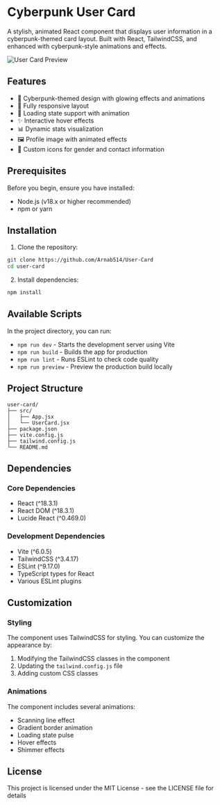 # Cyberpunk User Card

A stylish, animated React component that displays user information in a cyberpunk-themed card layout. Built with React, TailwindCSS, and enhanced with cyberpunk-style animations and effects.

![User Card Preview](https://via.placeholder.com/800x400)

## Features

- 🎨 Cyberpunk-themed design with glowing effects and animations
- 📱 Fully responsive layout
- 🔄 Loading state support with animation
- ✨ Interactive hover effects
- 📊 Dynamic stats visualization
- 🖼️ Profile image with animated effects
- 🎯 Custom icons for gender and contact information

## Prerequisites

Before you begin, ensure you have installed:
- Node.js (v18.x or higher recommended)
- npm or yarn

## Installation

1. Clone the repository:
```bash
git clone https://github.com/Arnab514/User-Card
cd user-card
```

2. Install dependencies:
```bash
npm install
```

## Available Scripts

In the project directory, you can run:

- `npm run dev` - Starts the development server using Vite
- `npm run build` - Builds the app for production
- `npm run lint` - Runs ESLint to check code quality
- `npm run preview` - Preview the production build locally

## Project Structure

```
user-card/
├── src/
│   ├── App.jsx
│   └── UserCard.jsx
├── package.json
├── vite.config.js
├── tailwind.config.js
└── README.md
```

## Dependencies

### Core Dependencies
- React (^18.3.1)
- React DOM (^18.3.1)
- Lucide React (^0.469.0)

### Development Dependencies
- Vite (^6.0.5)
- TailwindCSS (^3.4.17)
- ESLint (^9.17.0)
- TypeScript types for React
- Various ESLint plugins

## Customization

### Styling

The component uses TailwindCSS for styling. You can customize the appearance by:

1. Modifying the TailwindCSS classes in the component
2. Updating the `tailwind.config.js` file
3. Adding custom CSS classes

### Animations

The component includes several animations:
- Scanning line effect
- Gradient border animation
- Loading state pulse
- Hover effects
- Shimmer effects

## License

This project is licensed under the MIT License - see the LICENSE file for details
